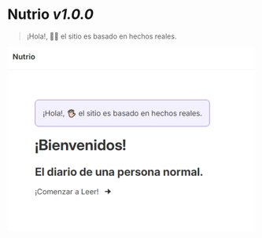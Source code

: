 # Nutrio _v1.0.0_

> ¡Hola!, 🖐🏻 el sitio es basado en hechos reales.

![Nutrio - Captur](nutrio-cap.jpeg)

